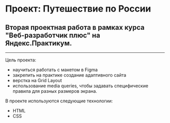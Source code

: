 # Проект: Путешествие по России
## Вторая проектная работа в рамках курса "Веб-разработчик плюс" на Яндекс.Практикум.
---
Цель проекта:
* научиться работать с макетом в Figma
* закрепить на практике создание адаптивного сайта
* верстка на Grid Layout
* использование media queries, чтобы задавать специфические правила для разных размеров экрана.

В проекте используются следующие технологии:
- HTML
- CSS
